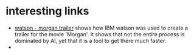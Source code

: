 # interesting links

- [watson - morgan trailer](https://www.ibm.com/watson/advantage-reports/future-of-artificial-intelligence/ai-creativity.html) shows how IBM watson was used to create a trailer for the movie 'Morgan'. It shows that not the entire process is dominated by AI, yet that it is a tool to get there much faster.
- 
